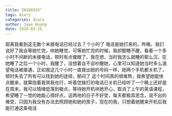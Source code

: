 ```yaml
---
title: 20180325"
tags: diary
categories: diary
author: Jaye Huang
date: 2018-03-25
---
```


距离我看到这无数个未接电话已经过去 7 个小时了
电话是她打来的，昨晚，我们说好了我会等她忙完，哄她睡觉，可等她忙完的时候，我却酣睡不醒，看着一个多小时不间断的未接电话，顿时有点傻眼了，我在想，当时我怎么就睡的那么沉，在她睡了之后一个小时，我醒了，没想着会不会吵醒她，心里可以知道她当时多么渴望电话被接通，正如我这几个小时一直拨出她的号码一样，她两个手机都关机了，顿时失去了所有可以找到她的途径，郁闷了
这个时间真的很难熬，我希望她能快点醒来，就算抱着我哭我也行，听着您拨打的电话已关机已经听了一个晚上还好是在周末，我可以情绪低落到极点，等待她开机哄她开心，取消了上午的英语课程，希望睡了一觉的她能心情好点，这两地的日子不好受，每天都极其思念，说不出的难受，只因为我没有办法去照顾她和她的孩子，现在的我，只想着她醒来开机后我能打通这条电话
